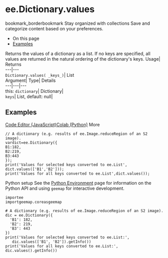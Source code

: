  
#  ee.Dictionary.values
bookmark_borderbookmark Stay organized with collections  Save and categorize content based on your preferences. 
  * On this page
  * [Examples](https://developers.google.com/earth-engine/apidocs/ee-dictionary-values#examples)


Returns the values of a dictionary as a list. If no keys are specified, all values are returned in the natural ordering of the dictionary's keys. 
Usage| Returns  
---|---  
`Dictionary.values( _keys_)`| List  
Argument| Type| Details  
---|---|---  
this: `dictionary`| Dictionary|   
`keys`| List, default: null|   
## Examples
[Code Editor (JavaScript)](https://developers.google.com/earth-engine/apidocs/ee-dictionary-values#code-editor-javascript-sample)[Colab (Python)](https://developers.google.com/earth-engine/apidocs/ee-dictionary-values#colab-python-sample) More
```
// A dictionary (e.g. results of ee.Image.reduceRegion of an S2 image).
vardict=ee.Dictionary({
B1:182,
B2:219,
B3:443
});
print('Values for selected keys converted to ee.List',
dict.values(['B1','B2']));
print('Values for all keys converted to ee.List',dict.values());
```
Python setup
See the [ Python Environment](https://developers.google.com/earth-engine/guides/python_install) page for information on the Python API and using `geemap` for interactive development.
```
importee
importgeemap.coreasgeemap
```
```
# A dictionary (e.g. results of ee.Image.reduceRegion of an S2 image).
dic = ee.Dictionary({
  'B1': 182,
  'B2': 219,
  'B3': 443
})
print('Values for selected keys converted to ee.List:',
   dic.values(['B1', 'B2']).getInfo())
print('Values for all keys converted to ee.List:', dic.values().getInfo())
```

